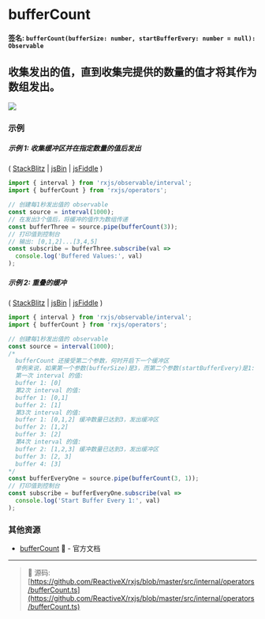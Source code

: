 # bufferCount

#### 签名: `bufferCount(bufferSize: number, startBufferEvery: number = null): Observable`

## 收集发出的值，直到收集完提供的数量的值才将其作为数组发出。

<div class="ua-ad"><a href="https://ultimateangular.com/?ref=76683_kee7y7vk"><img src="https://ultimateangular.com/assets/img/banners/ua-leader.svg"></a></div>

### 示例

##### 示例 1: 收集缓冲区并在指定数量的值后发出

( [StackBlitz](https://stackblitz.com/edit/typescript-8qxfpn?file=index.ts&devtoolsheight=50) |
[jsBin](http://jsbin.com/suveqaromu/1/edit?js,console) |
[jsFiddle](https://jsfiddle.net/btroncone/ky9myc5b/) )

```js
import { interval } from 'rxjs/observable/interval';
import { bufferCount } from 'rxjs/operators';

// 创建每1秒发出值的 observable
const source = interval(1000);
// 在发出3个值后，将缓冲的值作为数组传递
const bufferThree = source.pipe(bufferCount(3));
// 打印值到控制台
// 输出: [0,1,2]...[3,4,5]
const subscribe = bufferThree.subscribe(val =>
  console.log('Buffered Values:', val)
);
```

##### 示例 2: 重叠的缓冲

( [StackBlitz](https://stackblitz.com/edit/typescript-1otlmo?file=index.ts&devtoolsheight=50) |
[jsBin](http://jsbin.com/kiloxiraya/1/edit?js,console) |
[jsFiddle](https://jsfiddle.net/btroncone/3c67qcz1/) )

```js
import { interval } from 'rxjs/observable/interval';
import { bufferCount } from 'rxjs/operators';

// 创建每1秒发出值的 observable
const source = interval(1000);
/*
  bufferCount 还接受第二个参数，何时开启下一个缓冲区
  举例来说，如果第一个参数(bufferSize)是3，而第二个参数(startBufferEvery)是1:
  第一次 interval 的值:
  buffer 1: [0]
  第2次 interval 的值:
  buffer 1: [0,1]
  buffer 2: [1]
  第3次 interval 的值:
  buffer 1: [0,1,2] 缓冲数量已达到3，发出缓冲区
  buffer 2: [1,2]
  buffer 3: [2]
  第4次 interval 的值:
  buffer 2: [1,2,3] 缓冲数量已达到3，发出缓冲区
  buffer 3: [2, 3]
  buffer 4: [3]
*/
const bufferEveryOne = source.pipe(bufferCount(3, 1));
// 打印值到控制台
const subscribe = bufferEveryOne.subscribe(val =>
  console.log('Start Buffer Every 1:', val)
);
```

### 其他资源

* [bufferCount](http://cn.rx.js.org/class/es6/Observable.js~Observable.html#instance-method-bufferCount) :newspaper: - 官方文档

---
> :file_folder: 源码:  [https://github.com/ReactiveX/rxjs/blob/master/src/internal/operators/bufferCount.ts](https://github.com/ReactiveX/rxjs/blob/master/src/internal/operators/bufferCount.ts)

